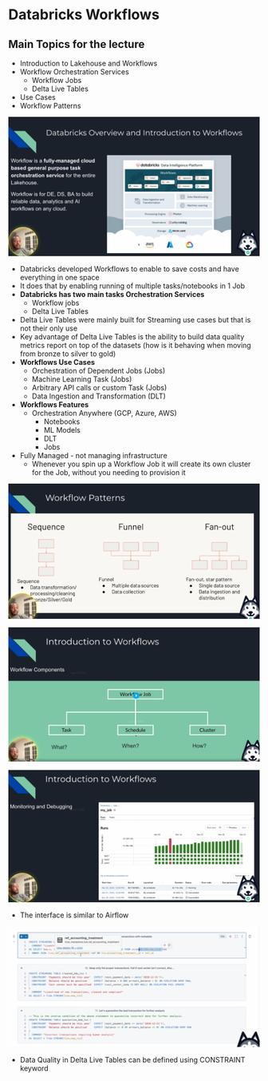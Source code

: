# Databricks Workflows

## Main Topics for the lecture

- Introduction to Lakehouse and Workflows
- Workflow Orchestration Services
  - Workflow Jobs
  - Delta Live Tables
- Use Cases
- Workflow Patterns

![Lecture 3 1](https://github.com/marian-z/data-expert-io-bootcamp-2025/raw/main/week-5-realtime-data-&-advanced-spark/images/lecture-3-1.png)

- Databricks developed Workflows to enable to save costs and have everything in one space
- It does that by enabling running of multiple tasks/notebooks in 1 Job
- **Databricks has two main tasks Orchestration Services**
  - Workflow jobs
  - Delta Live Tables
- Delta Live Tables were mainly built for Streaming use cases but that is not their only use
- Key advantage of Delta Live Tables is the ability to build data quality metrics report on top of the datasets (how is it behaving when moving from bronze to silver to gold)
- **Workflows Use Cases**
  - Orchestration of Dependent Jobs (Jobs)
  - Machine Learning Task (Jobs)
  - Arbitrary API calls or custom Task (Jobs)
  - Data Ingestion and Transformation (DLT)
- **Workflows Features**
  - Orchestration Anywhere (GCP, Azure, AWS)
    - Notebooks
    - ML Models
    - DLT
    - Jobs
- Fully Managed - not managing infrastructure
  - Whenever you spin up a Workflow Job it will create its own cluster for the Job, without you needing to provision it

![Lecture 3 2](https://github.com/marian-z/data-expert-io-bootcamp-2025/raw/main/week-5-realtime-data-&-advanced-spark/images/lecture-3-2.png)

![Lecture 3 3](https://github.com/marian-z/data-expert-io-bootcamp-2025/raw/main/week-5-realtime-data-&-advanced-spark/images/lecture-3-3.png)

![Lecture 3 4](https://github.com/marian-z/data-expert-io-bootcamp-2025/raw/main/week-5-realtime-data-&-advanced-spark/images/lecture-3-4.png)

- The interface is similar to Airflow

![Lecture 3 5](https://github.com/marian-z/data-expert-io-bootcamp-2025/raw/main/week-5-realtime-data-&-advanced-spark/images/lecture-3-5.png)

- Data Quality in Delta Live Tables can be defined using CONSTRAINT keyword
